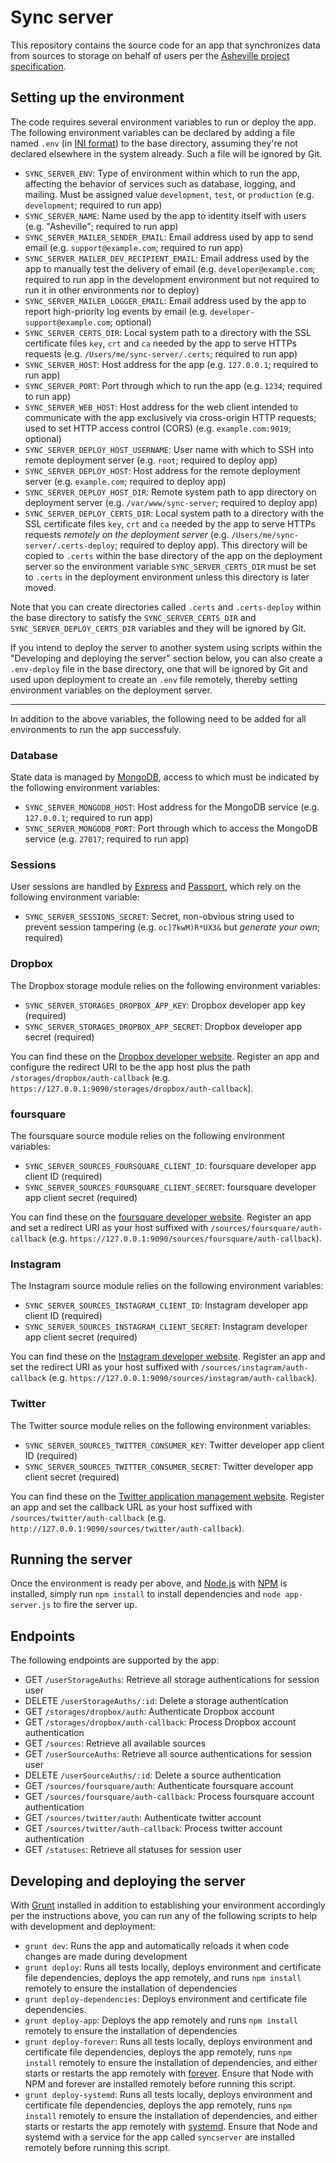 # Sync server

This repository contains the source code for an app that synchronizes data from sources to storage on behalf of users per the [Asheville project specification](https://github.com/asheville/spec).

## Setting up the environment

The code requires several environment variables to run or deploy the app. The following environment variables can be declared by adding a file named `.env` (in [INI format](https://en.wikipedia.org/wiki/INI_file)) to the base directory, assuming they're not declared elsewhere in the system already. Such a file will be ignored by Git.

- `SYNC_SERVER_ENV`: Type of environment within which to run the app, affecting the behavior of services such as database, logging, and mailing. Must be assigned value `development`, `test`, or `production` (e.g. `development`; required to run app)
- `SYNC_SERVER_NAME`: Name used by the app to identity itself with users (e.g. "Asheville"; required to run app)
- `SYNC_SERVER_MAILER_SENDER_EMAIL`: Email address used by app to send email (e.g. `support@example.com`; required to run app)
- `SYNC_SERVER_MAILER_DEV_RECIPIENT_EMAIL`: Email address used by the app to manually test the delivery of email (e.g. `developer@example.com`; required to run app in the development environment but not required to run it in other environments nor to deploy)
- `SYNC_SERVER_MAILER_LOGGER_EMAIL`: Email address used by the app to report high-priority log events by email (e.g. `developer-support@example.com`; optional)
- `SYNC_SERVER_CERTS_DIR`: Local system path to a directory with the SSL certificate files `key`, `crt` and `ca` needed by the app to serve HTTPs requests (e.g. `/Users/me/sync-server/.certs`; required to run app)
- `SYNC_SERVER_HOST`: Host address for the app (e.g. `127.0.0.1`; required to run app)
- `SYNC_SERVER_PORT`: Port through which to run the app (e.g. `1234`; required to run app)
- `SYNC_SERVER_WEB_HOST`: Host address for the web client intended to communicate with the app exclusively via cross-origin HTTP requests; used to set HTTP access control (CORS) (e.g. `example.com:9019`; optional)
- `SYNC_SERVER_DEPLOY_HOST_USERNAME`: User name with which to SSH into remote deployment server (e.g. `root`; required to deploy app)
- `SYNC_SERVER_DEPLOY_HOST`: Host address for the remote deployment server (e.g. `example.com`; required to deploy app)
- `SYNC_SERVER_DEPLOY_HOST_DIR`: Remote system path to app directory on deployment server (e.g. `/var/www/sync-server`; required to deploy app)
- `SYNC_SERVER_DEPLOY_CERTS_DIR`: Local system path to a directory with the SSL certificate files `key`, `crt` and `ca` needed by the app to serve HTTPs requests *remotely on the deployment server* (e.g. `/Users/me/sync-server/.certs-deploy`; required to deploy app). This directory will be copied to `.certs` within the base directory of the app on the deployment server so the environment variable `SYNC_SERVER_CERTS_DIR` must be set to `.certs` in the deployment environment unless this directory is later moved.

Note that you can create directories called `.certs` and `.certs-deploy` within the base directory to satisfy the `SYNC_SERVER_CERTS_DIR` and `SYNC_SERVER_DEPLOY_CERTS_DIR` variables and they will be ignored by Git.

If you intend to deploy the server to another system using scripts within the "Developing and deploying the server" section below, you can also create a `.env-deploy` file in the base directory, one that will be ignored by Git and used upon deployment to create an `.env` file remotely, thereby setting environment variables on the deployment server.

---

In addition to the above variables, the following need to be added for all environments to run the app successfuly.

### Database

State data is managed by [MongoDB](http://www.mongodb.org/), access to which must be indicated by the following environment variables:

- `SYNC_SERVER_MONGODB_HOST`: Host address for the MongoDB service (e.g. `127.0.0.1`; required to run app)
- `SYNC_SERVER_MONGODB_PORT`: Port through which to access the MongoDB service (e.g. `27017`; required to run app)

### Sessions

User sessions are handled by [Express](http://expressjs.com/) and [Passport](http://passportjs.org/), which rely on the following environment variable:

- `SYNC_SERVER_SESSIONS_SECRET`: Secret, non-obvious string used to prevent session tampering (e.g. `oc]7kwM)R*UX3&` but *generate your own*; required)

### Dropbox

The Dropbox storage module relies on the following environment variables:

- `SYNC_SERVER_STORAGES_DROPBOX_APP_KEY`: Dropbox developer app key (required)
- `SYNC_SERVER_STORAGES_DROPBOX_APP_SECRET`: Dropbox developer app secret (required) 

You can find these on the [Dropbox developer website](https://dropbox.com/developers/apps). Register an app and configure the redirect URI to be the app host plus the path `/storages/dropbox/auth-callback` (e.g. `https://127.0.0.1:9090/storages/dropbox/auth-callback`).

### foursquare

The foursquare source module relies on the following environment variables:

- `SYNC_SERVER_SOURCES_FOURSQUARE_CLIENT_ID`: foursquare developer app client ID (required)
- `SYNC_SERVER_SOURCES_FOURSQUARE_CLIENT_SECRET`: foursquare developer app client secret (required)

You can find these on the [foursquare developer website](https://foursquare.com/developers/apps). Register an app and set a redirect URI as your host suffixed with `/sources/foursquare/auth-callback` (e.g. `https://127.0.0.1:9090/sources/foursquare/auth-callback`).

### Instagram

The Instagram source module relies on the following environment variables:

- `SYNC_SERVER_SOURCES_INSTAGRAM_CLIENT_ID`: Instagram developer app client ID (required)
- `SYNC_SERVER_SOURCES_INSTAGRAM_CLIENT_SECRET`: Instagram developer app client secret (required)

You can find these on the [Instagram developer website](https://instagram.com/developer). Register an app and set the redirect URI as your host suffixed with `/sources/instagram/auth-callback` (e.g. `https://127.0.0.1:9090/sources/instagram/auth-callback`).

### Twitter

The Twitter source module relies on the following environment variables:

- `SYNC_SERVER_SOURCES_TWITTER_CONSUMER_KEY`: Twitter developer app client ID (required)
- `SYNC_SERVER_SOURCES_TWITTER_CONSUMER_SECRET`: Twitter developer app client secret (required)

You can find these on the [Twitter application management website](https://apps.twitter.com/). Register an app and set the callback URL as your host suffixed with `/sources/twitter/auth-callback` (e.g. `http://127.0.0.1:9090/sources/twitter/auth-callback`).

## Running the server

Once the environment is ready per above, and [Node.js](http://nodejs.org/) with [NPM](https://www.npmjs.com/) is installed, simply run `npm install` to install dependencies and `node app-server.js` to fire the server up.

## Endpoints

The following endpoints are supported by the app:

- GET `/userStorageAuths`: Retrieve all storage authentications for session user
- DELETE `/userStorageAuths/:id`: Delete a storage authentication
- GET `/storages/dropbox/auth`: Authenticate Dropbox account
- GET `/storages/dropbox/auth-callback`: Process Dropbox account authentication
- GET `/sources`: Retrieve all available sources
- GET `/userSourceAuths`: Retrieve all source authentications for session user
- DELETE `/userSourceAuths/:id`: Delete a source authentication
- GET `/sources/foursquare/auth`: Authenticate foursquare account
- GET `/sources/foursquare/auth-callback`: Process foursquare account authentication
- GET `/sources/twitter/auth`: Authenticate twitter account
- GET `/sources/twitter/auth-callback`: Process twitter account authentication
- GET `/statuses`: Retrieve all statuses for session user

## Developing and deploying the server

With [Grunt](gruntjs.com) installed in addition to establishing your environment accordingly per the instructions above, you can run any of the following scripts to help with development and deployment:

- `grunt dev`: Runs the app and automatically reloads it when code changes are made during development
- `grunt deploy`: Runs all tests locally, deploys environment and certificate file dependencies, deploys the app remotely, and runs `npm install` remotely to ensure the installation of dependencies
- `grunt deploy-dependencies`: Deploys environment and certificate file dependencies.
- `grunt deploy-app`: Deploys the app remotely and runs `npm install` remotely to ensure the installation of dependencies
- `grunt deploy-forever`: Runs all tests locally, deploys environment and certificate file dependencies, deploys the app remotely, runs `npm install` remotely to ensure the installation of dependencies, and either starts or restarts the app remotely with [forever](https://github.com/foreverjs/forever). Ensure that Node with NPM and forever are installed remotely before running this script.
- `grunt deploy-systemd`: Runs all tests locally, deploys environment and certificate file dependencies, deploys the app remotely, runs `npm install` remotely to ensure the installation of dependencies, and either starts or restarts the app remotely with [systemd](https://www.digitalocean.com/community/tutorials/systemd-essentials-working-with-services-units-and-the-journal). Ensure that Node and systemd with a service for the app called `syncserver` are installed remotely before running this script.